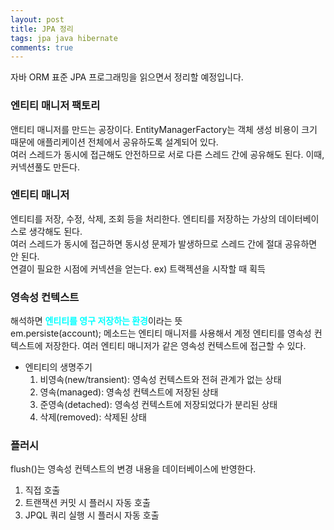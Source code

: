 ```yaml
---
layout: post
title: JPA 정리
tags: jpa java hibernate
comments: true
---
```


자바 ORM 표준 JPA 프로그래밍을 읽으면서 정리할 예정입니다.

### 엔티티 매니저 팩토리

앤티티 매니저를 만드는 공장이다. EntityManagerFactory는 객체 생성 비용이 크기 때문에 애플리케이션 전체에서 공유하도록 설계되어 있다.  
여러 스레드가 동시에 접근해도 안전하므로 서로 다른 스레드 간에 공유해도 된다.
이때, 커넥션풀도 만든다.

### 엔티티 매니저

엔티티를 저장, 수정, 삭제, 조회 등을 처리한다. 엔티티를 저장하는 가상의 데이터베이스로 생각해도 된다.  
여러 스레드가 동시에 접근하면 동시성 문제가 발생하므로 스레드 간에 절대 공유하면 안 된다.  
연결이 필요한 시점에 커넥션을 얻는다. ex) 트랙젝션을 시작할 때 획득

### 영속성 컨텍스트

해석하면 <b style="color:cyan;">엔티티를 영구 저장하는 환경</b>이라는 뜻  
em.persiste(account); 메소드는 엔티티 매니저를 사용해서 계정 엔티티를 영속성 컨텍스트에 저장한다.
여러 엔티티 매니저가 같은 영속성 컨텍스트에 접근할 수 있다.

- 엔티티의 생명주기
  1. 비영속(new/transient): 영속성 컨텍스트와 전혀 관계가 없는 상태
  2. 영속(managed): 영속성 컨텍스트에 저장된 상태
  3. 준영속(detached): 영속성 컨텍스트에 저장되었다가 분리된 상태
  4. 삭제(removed): 삭제된 상태

### 플러시

flush()는 영속성 컨텍스트의 변경 내용을 데이터베이스에 반영한다.

1. 직접 호출
2. 트랜잭션 커밋 시 플러시 자동 호출
3. JPQL 쿼리 실행 시 플러시 자동 호출
